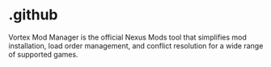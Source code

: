 # .github
Vortex Mod Manager is the official Nexus Mods tool that simplifies mod installation, load order management, and conflict resolution for a wide range of supported games.

